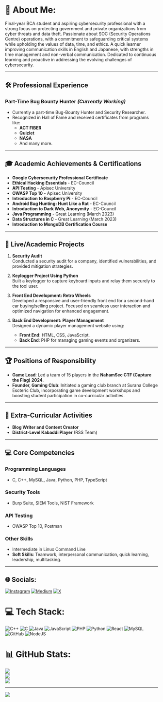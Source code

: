 # 💫 About Me:
Final-year BCA student and aspiring cybersecurity professional with a strong focus on protecting government and private organizations from cyber threats and data theft. Passionate about SOC (Security Operations Centre) operations, with a commitment to safeguarding critical systems while upholding the values of data, time, and ethics. A quick learner improving communication skills in English and Japanese, with strengths in time management and non-verbal communication. Dedicated to continuous learning and proactive in addressing the evolving challenges of cybersecurity.

---

## 🛠️ **Professional Experience**
### **Part-Time Bug Bounty Hunter** *(Currently Working)*
- Currently a part-time Bug-Bounty Hunter and Security Researcher.
- Recognized in Hall of Fame and received certificates from programs like:
  - **ACT FIBER**
  - **Quizlet**
  - **NASA**
  - And many more.

---

## 🎓 **Academic Achievements & Certifications**
- **Google Cybersecurity Professional Certificate**
- **Ethical Hacking Essentials** - EC-Council
- **API Testing** - Apisec University
- **OWASP Top 10** - Apisec University
- **Introduction to Raspberry Pi** - EC-Council
- **Android Bug Hunting: Hunt Like a Rat** - EC-Council
- **Introduction to Dark Web, Anonymity** - EC-Council
- **Java Programming** - Great Learning (March 2023)
- **Data Structures in C** - Great Learning (March 2023)
- **Introduction to MongoDB Certification Course**

---

## 📂 **Live/Academic Projects**
1. **Security Audit**  
   Conducted a security audit for a company, identified vulnerabilities, and provided mitigation strategies.
   
2. **Keylogger Project Using Python**  
   Built a keylogger to capture keyboard inputs and relay them securely to the tool user.

3. **Front End Development: Retro Wheels**  
   Developed a responsive and user-friendly front end for a second-hand car buying/selling project. Focused on seamless user interaction and optimized navigation for enhanced engagement.

4. **Back End Development: Player Management**  
   Designed a dynamic player management website using:
   - **Front End**: HTML, CSS, JavaScript.
   - **Back End**: PHP for managing gaming events and organizers.

---

## 🏆 **Positions of Responsibility**
- **Game Lead**: Led a team of 15 players in the **NahamSec CTF (Capture the Flag) 2024**.
- **Founder, Gaming Club**: Initiated a gaming club branch at Surana College Esoteric Club, incorporating game development workshops and boosting student participation in co-curricular activities.

---

## 🌟 **Extra-Curricular Activities**
- **Blog Writer and Content Creator**
- **District-Level Kabaddi Player** (RSS Team)

---

## 💻 **Core Competencies**
### **Programming Languages**
- C, C++, MySQL, Java, Python, PHP, TypeScript

### **Security Tools**
- Burp Suite, SIEM Tools, NIST Framework

### **API Testing**
- OWASP Top 10, Postman

### **Other Skills**
- Intermediate in Linux Command Line
- **Soft Skills**: Teamwork, interpersonal communication, quick learning, leadership, multitasking.

---



## 🌐 Socials:
[![Instagram](https://img.shields.io/badge/Instagram-%23E4405F.svg?logo=Instagram&logoColor=white)](https://instagram.com/pawansharma12012) [![Medium](https://img.shields.io/badge/Medium-12100E?logo=medium&logoColor=white)](https://medium.com/the.air.cyborg/) [![X](https://img.shields.io/badge/X-black.svg?logo=X&logoColor=white)](https://x.com/sharmapawan1011) 

# 💻 Tech Stack:
![C++](https://img.shields.io/badge/c++-%2300599C.svg?style=for-the-badge&logo=c%2B%2B&logoColor=white) ![C](https://img.shields.io/badge/c-%2300599C.svg?style=for-the-badge&logo=c&logoColor=white) ![Java](https://img.shields.io/badge/java-%23ED8B00.svg?style=for-the-badge&logo=openjdk&logoColor=white) ![JavaScript](https://img.shields.io/badge/javascript-%23323330.svg?style=for-the-badge&logo=javascript&logoColor=%23F7DF1E) ![PHP](https://img.shields.io/badge/php-%23777BB4.svg?style=for-the-badge&logo=php&logoColor=white) ![Python](https://img.shields.io/badge/python-3670A0?style=for-the-badge&logo=python&logoColor=ffdd54) ![React](https://img.shields.io/badge/react-%2320232a.svg?style=for-the-badge&logo=react&logoColor=%2361DAFB) ![MySQL](https://img.shields.io/badge/mysql-4479A1.svg?style=for-the-badge&logo=mysql&logoColor=white) ![GitHub](https://img.shields.io/badge/github-%23121011.svg?style=for-the-badge&logo=github&logoColor=white) ![NodeJS](https://img.shields.io/badge/node.js-6DA55F?style=for-the-badge&logo=node.js&logoColor=white)
# 📊 GitHub Stats:
![](https://github-readme-stats.vercel.app/api?username=the-air-cyborg&theme=dark&hide_border=false&include_all_commits=true&count_private=true)<br/>
![](https://github-readme-streak-stats.herokuapp.com/?user=the-air-cyborg&theme=dark&hide_border=false)<br/>
![](https://github-readme-stats.vercel.app/api/top-langs/?username=the-air-cyborg&theme=dark&hide_border=false&include_all_commits=true&count_private=true&layout=compact)

---
[![](https://visitcount.itsvg.in/api?id=the-air-cyborg&icon=0&color=0)](https://visitcount.itsvg.in)

<!-- Proudly created with GPRM ( https://gprm.itsvg.in ) -->
